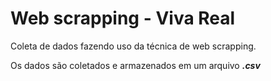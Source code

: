 <h1> Web scrapping - Viva Real </h1>

<p> Coleta de dados fazendo uso da técnica de web scrapping.</p>

<p> Os dados são coletados e armazenados em um arquivo <b><i> .csv </i></b></p>